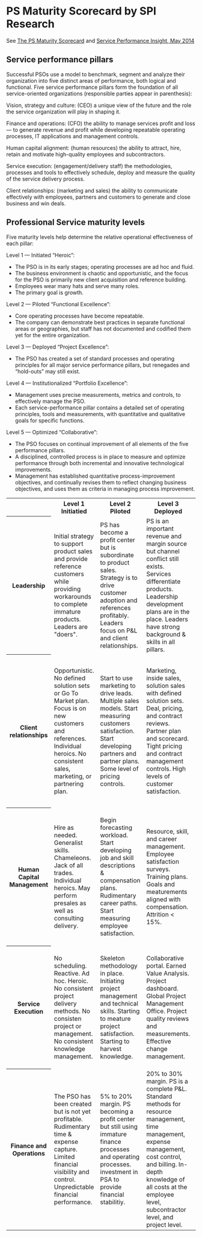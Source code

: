 # PS Maturity Scorecard by SPI Research

See [The PS Maturity Scorecard](http://spiresearch.com/spiglass/tag/maturity-model/)
and [Service Performance Insight, May 2014](http://www.internetviz.com/psjblog/wp-content/uploads/2014/05/Levels.jpg)


## Service performance pillars

Successful PSOs use a model to benchmark, segment and analyze their organization into five distinct areas of performance, both logical and functional. Five service performance pillars form the foundation of all service-oriented organizations (responsible parties appear in parenthesis):

Vision, strategy and culture: (CEO) a unique view of the future and the role the service organization will play in shaping it.

Finance and operations: (CFO) the ability to manage services profit and loss — to generate revenue and profit while developing repeatable operating processes, IT applications and management controls.

Human capital alignment: (human resources) the ability to attract, hire, retain and motivate high-quality employees and subcontractors.

Service execution: (engagement/delivery staff) the methodologies, processes and tools to effectively schedule, deploy and measure the quality of the service delivery process.

Client relationships: (marketing and sales) the ability to communicate effectively with employees, partners and customers to generate and close business and win deals.


## Professional Service maturity levels

Five maturity levels help determine the relative operational effectiveness of each pillar:

Level 1 — Initiated “Heroic”:

* The PSO is in its early stages; operating processes are ad hoc and fluid.
* The business environment is chaotic and opportunistic, and the focus for the PSO is primarily new client acquisition and reference building.
* Employees wear many hats and serve many roles.
* The primary goal is growth.

Level 2 — Piloted “Functional Excellence”:

* Core operating processes have become repeatable.
* The company can demonstrate best practices in separate functional areas or geographies, but staff has not documented and codified them yet for the entire organization.

Level 3 — Deployed “Project Excellence”:

* The PSO has created a set of standard processes and operating principles for all major service performance pillars, but renegades and “hold-outs” may still exist.

Level 4 — Institutionalized “Portfolio Excellence”:

* Management uses precise measurements, metrics and controls, to effectively manage the PSO.
* Each service-performance pillar contains a detailed set of operating principles, tools and measurements, with quantitative and qualitative goals for specific functions.

Level 5 — Optimized “Collaborative”:

* The PSO focuses on continual improvement of all elements of the five performance pillars.
* A disciplined, controlled process is in place to measure and optimize performance through both incremental and innovative technological improvements.
* Management has established quantitative process-improvement objectives, and continually revises them to reflect changing business objectives, and uses them as criteria in managing process improvement.


<table>

<tr>
<th></th>
<th>Level 1<br>Initiatied</th>
<th>Level 2<br>Piloted</th>
<th>Level 3<br>Deployed</th>
<th>Level 4<br>Institionalized</th>
<th>Level 5<br>Optimized</th>
</tr>

<tr>
<th>Leadership</th>
<td>Initial strategy to support product sales and provide reference customers while providing workarounds to complete immature products. Leaders are "doers".</td>
<td>PS has become a profit center but is subordinate to product sales. Strategy is to drive customer adoption and references profitably. Leaders focus on P&amp;L and client relationships.</td>
<td>PS is an important revenue and margin source but channel conflict still exists. Services differentiate products. Leadership development plans are in the place. Leaders have strong background & skills in all pillars.</td>
<td>Service leads products. PS is a vital part of the company. Solution selling is a way of life. PS is included in all strategy decisions. Succession plans are in place for critical leadership roles.</td>
<td>PS is critical to the company. Service strategy is clear. Complimentary goals and measurements are in place for all functions. Leaders have global vision and continually focus on renewal & expansion.</td>
</tr>

<tr>
<th>Client relationships</th>
<td>Opportunistic. No defined solution sets or Go To Market plan. Focus is on new customers and references. Individual heroics. No consistent sales, marketing, or partnering plan.</td>
<td>Start to use marketing to drive leads. Multiple sales models. Start measuring customers satisfaction. Start developing partners and partner plans. Some level of pricing controls.</td>
<td>Marketing, inside sales, solution sales with defined solution sets. Deal, pricing, and contract reviews. Partner plan and scorecard. Tight pricing and contract management controls. High levels of customer satisfaction.</td>
<td>Business processes, veritical and horizontal solutions. Centers of excellence. Top client and partner programs. Global contract and pricing management. Key partner relationships. Strong customer reference programs.</td>
<td>Executive relationshiops. Thought leadership. Brand building and awareness. High customer satisfaction. Integrated sales, marketing, and partnering. High quality references.</td>
</tr>

<tr>
<th>Human Capital Management</th>
<td>Hire as needed. Generalist skills. Chameleons. Jack of all trades. Individual heroics. May perform presales as well as consulting delivery.</td>
<td>Begin forecasting workload. Start developing job and skill descriptions & compensation plans. Rudimentary career paths. Start measuring employee satisfaction.</td>
<td>Resource, skill, and career management. Employee satisfaction surveys. Training plans. Goals and meaturements aligned with compensation. Attrition < 15%.</td>
<td>Business processes and vertical skills in addition to technical skills and project skills. Career leadder and menotring programs. Training investments to support career. Low attrition. High satisfaction.</td>
<td>Continually staff and train to meet future needs. Highly skilled, motivated workforce. Outsource commodity skills or peak demand. Sophisticated variable on-shore and off-short workforce model.</td>
</tr>

<tr>
<th>Service Execution</th>
<td>No scheduling. Reactive. Ad hoc. Heroic. No consistent project delivery methods. No consisten project or management. No consistent knowledge management.</td>
<td>Skeleton methodology in place. Initiating project management and technical skills. Starting to meature project satisfaction. Starting to harvest knowledge.</td>
<td>Collaborative portal. Earned Value Analysis. Project dashboard. Global Project Management Office. Project quality reviews and measurements. Effective change management.</td>
<td>Integrated project and resource management. Using portfolio management. Global PMO. Global project dashboard. Global knowledge management. Global resource management.</td>
<td>Integrated solutions. Continual checks and balances to assure superior utilitization and bill rates. Complete visibility to global project quality. Multi-disciplinary resource management.</td>
</tr>

<tr>
<th>Finance and Operations</th>
<td>The PSO has been created but is not yet profitable. Rudimentary time & expense capture. Limited financial visibility and control. Unpredictable financial performance.</td>
<td>5% to 20% margin. PS becoming a profit center but still using immature finance processes and operating processes. investment in PSA to provide financial stabilitiy.</td>
<td>20% to 30% margin. PS is a complete P&amp;L. Standard methods for resource management, time management, expense management, cost control, and billing. In-depth knowledge of all costs at the employee level, subcontractor level, and project level.</td>
<td>PS generates > 20% of overall company revenue, and contributes > 30% margin. Well developed finance and operations processes and controls. IT automation and integration for all areas.</td>
<td>PS generates > 40% margin. Continous improvement and enhancement. High profit. Integrated systems. Global with disciplined process controls and optimization.</td>
</tr>

</table>


